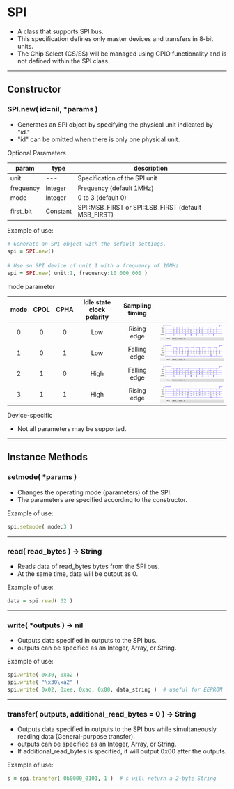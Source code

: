 # SPI

- A class that supports SPI bus.
- This specification defines only master devices and transfers in 8-bit units.
- The Chip Select (CS/SS) will be managed using GPIO functionality and is not defined within the SPI class.

---

## Constructor


### SPI.new( id=nil, *params )

- Generates an SPI object by specifying the physical unit indicated by "id."
- "id" can be omitted when there is only one physical unit.

Optional Parameters

| param | type | description |
| --- | --- | --- |
| unit | --- | Specification of the SPI unit |
| frequency | Integer | Frequency (default 1MHz) |
| mode | Integer | 0 to 3 (default 0) |
| first_bit | Constant | SPI::MSB_FIRST or SPI::LSB_FIRST (default MSB_FIRST) |

Example of use:

```ruby
# Generate an SPI object with the default settings.
spi = SPI.new()

# Use sn SPI device of unit 1 with a frequency of 10MHz.
spi = SPI.new( unit:1, frequency:10_000_000 )
```

mode parameter

| mode | CPOL | CPHA | Idle state clock polarity | Sampling timing | |
|:----:|:----:|:----:|:-------------------------:|:---------------:|-|
|   0  |  0   |  0   | Low                       |   Rising edge   |![mode0](img/spi_mode0.png)|
|   1  |  0   |  1   | Low                       |  Falling edge   |![mode1](img/spi_mode1.png)|
|   2  |  1   |  0   | High                      |  Falling edge   |![mode2](img/spi_mode2.png)|
|   3  |  1   |  1   | High                      |   Rising edge   |![mode3](img/spi_mode3.png)|


Device-specific

- Not all parameters may be supported.

---

## Instance Methods


### setmode( *params )

- Changes the operating mode (parameters) of the SPI.
- The parameters are specified according to the constructor.

Example of use:

```ruby
spi.setmode( mode:3 )
```

---

### read( read_bytes ) -> String

- Reads data of read_bytes bytes from the SPI bus.
- At the same time, data will be output as 0.

Example of use:

```ruby
data = spi.read( 32 )
```

---

### write( *outputs ) -> nil

- Outputs data specified in outputs to the SPI bus.
- outputs can be specified as an Integer, Array<Integer>, or String.

Example of use:

```ruby
spi.write( 0x30, 0xa2 )
spi.write( "\x30\xa2" )
spi.write( 0x02, 0xee, 0xad, 0x00, data_string )  # useful for EEPROM
```

---

### transfer( outputs, additional_read_bytes = 0 ) -> String

- Outputs data specified in outputs to the SPI bus while simultaneously reading data (General-purpose transfer).
- outputs can be specified as an Integer, Array<Integer>, or String.
- If additional_read_bytes is specified, it will output 0x00 after the outputs.

Example of use:

```ruby
s = spi.transfer( 0b0000_0101, 1 )  # s will return a 2-byte String
```
